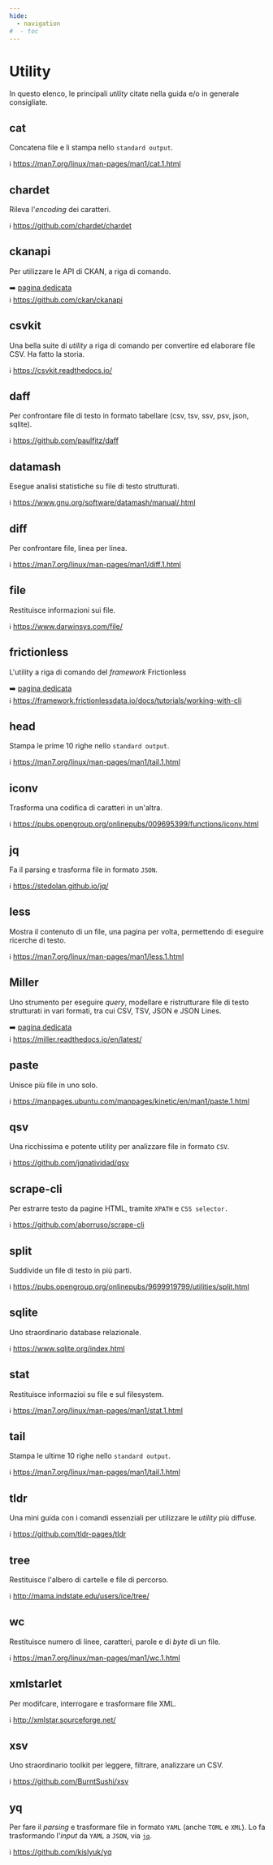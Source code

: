 ```yaml
---
hide:
  - navigation
#  - toc
---
```


# Utility

In questo elenco, le principali *utility* citate nella guida e/o in generale consigliate.

## cat

Concatena file e li stampa nello `standard output`.

:information_source: <https://man7.org/linux/man-pages/man1/cat.1.html>

## chardet

Rileva l'*encoding* dei caratteri.

:information_source: <https://github.com/chardet/chardet>

## ckanapi

Per utilizzare le API di CKAN, a riga di comando.

:arrow_right: [pagina dedicata](../ckanapi/index.md)<br>
:information_source: <https://github.com/ckan/ckanapi>

## csvkit

Una bella suite di *utility* a riga di comando per convertire ed elaborare file CSV. Ha fatto la storia.

:information_source: <https://csvkit.readthedocs.io/>

## daff

Per confrontare file di testo in formato tabellare (csv, tsv, ssv, psv, json, sqlite).

:information_source: <https://github.com/paulfitz/daff>

## datamash

Esegue analisi statistiche su file di testo strutturati.

:information_source: <https://www.gnu.org/software/datamash/manual/.html>

## diff

Per confrontare file, linea per linea.

:information_source: <https://man7.org/linux/man-pages/man1/diff.1.html>

## file

Restituisce informazioni sui file.

:information_source: <https://www.darwinsys.com/file/>

## frictionless

L'utility a riga di comando del *framework* Frictionless

:arrow_right: [pagina dedicata](../frictionless/index.md)<br>
:information_source: <https://framework.frictionlessdata.io/docs/tutorials/working-with-cli>

## head

Stampa le prime 10 righe nello `standard output`.

:information_source: <https://man7.org/linux/man-pages/man1/tail.1.html>

## iconv

Trasforma una codifica di caratteri in un'altra.

:information_source: <https://pubs.opengroup.org/onlinepubs/009695399/functions/iconv.html>

## jq

Fa il parsing e trasforma file in formato `JSON`.

:information_source: <https://stedolan.github.io/jq/>

## less

Mostra il contenuto di un file, una pagina per volta, permettendo di eseguire ricerche di testo.

:information_source: <https://man7.org/linux/man-pages/man1/less.1.html>

## Miller

Uno strumento per eseguire *query*, modellare e ristrutturare file di testo strutturati in vari formati, tra cui CSV, TSV, JSON e JSON Lines.

:arrow_right: [pagina dedicata](../miller/index.md)<br>
:information_source: <https://miller.readthedocs.io/en/latest/>

## paste

Unisce più file in uno solo.

:information_source: <https://manpages.ubuntu.com/manpages/kinetic/en/man1/paste.1.html>

## qsv

Una ricchissima e potente utility per analizzare file in formato `CSV`.

:information_source: <https://github.com/jqnatividad/qsv>

## scrape-cli

Per estrarre testo da pagine HTML, tramite `XPATH` e `CSS selector.`

:information_source: <https://github.com/aborruso/scrape-cli>

## split

Suddivide un file di testo in più parti.

:information_source: <https://pubs.opengroup.org/onlinepubs/9699919799/utilities/split.html>

## sqlite

Uno straordinario database relazionale.

:information_source: <https://www.sqlite.org/index.html>

## stat

Restituisce informazioi su file e sul filesystem.

:information_source: <https://man7.org/linux/man-pages/man1/stat.1.html>

## tail

Stampa le ultime 10 righe nello `standard output`.

:information_source: <https://man7.org/linux/man-pages/man1/tail.1.html>

## tldr

Una mini guida con i comandi essenziali per utilizzare le *utility* più diffuse.

:information_source: <https://github.com/tldr-pages/tldr>

## tree

Restituisce l'albero di cartelle e file di percorso.

:information_source: <http://mama.indstate.edu/users/ice/tree/>

## wc

Restituisce numero di linee, caratteri, parole e di *byte* di un file.

:information_source: <https://man7.org/linux/man-pages/man1/wc.1.html>

## xmlstarlet

Per modifcare, interrogare e trasformare file XML.

:information_source: <http://xmlstar.sourceforge.net/>

## xsv

Uno straordinario toolkit per leggere, filtrare, analizzare un CSV.

:information_source: <https://github.com/BurntSushi/xsv>

## yq

Per fare il *parsing* e trasformare file in formato `YAML` (anche `TOML` e `XML`). Lo fa trasformando l'*input* da `YAML` a `JSON`, via [`jq`](#jq).

:information_source: <https://github.com/kislyuk/yq>
